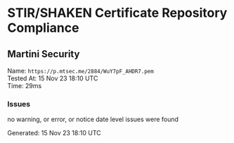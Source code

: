 # STIR/SHAKEN Certificate Repository Compliance

## Martini Security

Name: `https://p.mtsec.me/2884/WuY7pF_AHDR7.pem`\
Tested At: 15 Nov 23 18:10 UTC\
Time: 29ms

### Issues

no warning, or error, or notice date level issues were found

Generated: 15 Nov 23 18:10 UTC